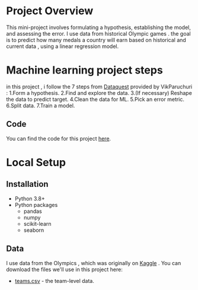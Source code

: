 # Project Overview

This mini-project involves formulating a hypothesis, establishing the model, and assessing the error.
I use data from historical Olympic games . 
the goal is to predict how many medals a country will earn  based on historical and current data , using a linear regression model.

# Machine learning project steps

in this project , i follow the 7 steps from [Dataquest](https://www.youtube.com/@Dataquestio) provided by VikParuchuri : 
    1.Form a hypothesis.
    2.Find and explore the data.
    3.(If necessary) Reshape the data to predict target.
    4.Clean the data for ML.
    5.Pick an error metric.
    6.Split data.
    7.Train a model.

## Code

You can find the code for this project [here](https://github.com/kaouterHassani/Predicting-Olympic-Medal-Counts-with-Linear-Regression-Using-Historical-Data/blob/main/Predicting-Olympic-Medal-Counts-with-Linear-Regression-Using-Historical-Data.ipynb).

# Local Setup

## Installation

* Python 3.8+
* Python packages
    * pandas
    * numpy
    * scikit-learn
    * seaborn
 
## Data

I use data from the Olympics , which was originally on [Kaggle](https://www.kaggle.com/datasets/heesoo37/120-years-of-olympic-history-athletes-and-results) .
You can download the files we'll use in this project here:


* [teams.csv](https://drive.google.com/uc?export=download&id=1L3YAlts8tijccIndVPB-mOsRpEpVawk7) - the team-level data.
